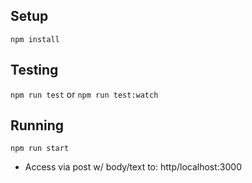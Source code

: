 ## Setup
`npm install`

## Testing
`npm run test`
or
`npm run test:watch`

## Running
`npm run start`

* Access via post w/ body/text to: http/localhost:3000
